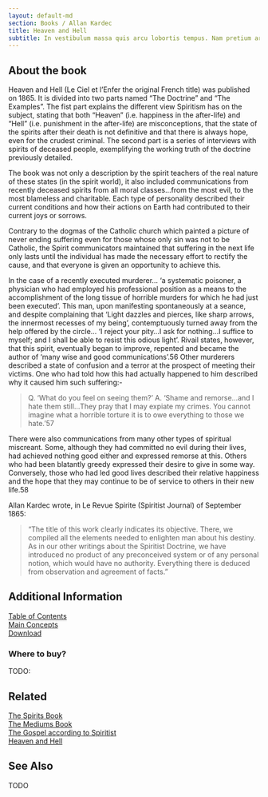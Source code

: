 ```yaml
---
layout: default-md
section: Books / Allan Kardec
title: Heaven and Hell
subtitle: In vestibulum massa quis arcu lobortis tempus. Nam pretium arcu in odio vulputate luctus.
---
```


## About the book
Heaven and Hell (Le Ciel et l’Enfer the original French title) was published on 1865. It is divided into two parts named “The Doctrine” and “The Examples”. The fist part explains the different view Spiritism has on the subject, stating that both “Heaven” (i.e. happiness in the after-life) and “Hell” (i.e. punishment in the after-life) are misconceptions, that the state of the spirits after their death is not definitive and that there is always hope, even for the crudest criminal. The second part is a series of interviews with spirits of deceased people, exemplifying the working truth of the doctrine previously detailed.

The book was not only a description by the spirit teachers of the real nature of these states (in the spirit world), it also included communications from recently deceased spirits from all moral classes…from the most evil, to the most blameless and charitable. Each type of personality described their current conditions and how their actions on Earth had contributed to their current joys or sorrows.

Contrary to the dogmas of the Catholic church which painted a picture of never ending suffering even for those whose only sin was not to be Catholic, the Spirit communicators maintained that suffering in the next life only lasts until the individual has made the necessary effort to rectify the cause, and that everyone is given an opportunity to achieve this.

In the case of a recently executed murderer… ‘a systematic poisoner, a physician who had employed his professional position as a means to the accomplishment of the long tissue of horrible murders for which he had just been executed’. This man, upon manifesting spontaneously at a seance, and despite complaining that ‘Light dazzles and pierces, like sharp arrows, the innermost recesses of my being’, contemptuously turned away from the help offered by the circle… ‘I reject your pity…I ask for nothing…I suffice to myself; and I shall be able to resist this odious light’. Rivail states, however, that this spirit, eventually began to improve, repented and became the author of ‘many wise and good communications’.56 Other murderers described a state of confusion and a terror at the prospect of meeting their victims. One who had told how this had actually happened to him described why it caused him such suffering:-

> Q. ‘What do you feel on seeing them?’
> A. ‘Shame and remorse…and I hate them still…They pray that I may expiate my crimes. You cannot imagine what a horrible torture it is to owe everything to those we hate.’57 

There were also communications from many other types of spiritual miscreant. Some, although they had committed no evil during their lives, had achieved nothing good either and expressed remorse at this. Others who had been blatantly greedy expressed their desire to give in some way. Conversely, those who had led good lives described their relative happiness and the hope that they may continue to be of service to others in their new life.58

Allan Kardec wrote, in Le Revue Spirite (Spiritist Journal) of September 1865:
> “The title of this work clearly indicates its objective. There, we compiled all the elements needed to enlighten man about his destiny. As in our other writings about the Spiritist Doctrine, we have introduced no product of any preconceived system or of any personal notion, which would have no authority. Everything there is deduced from observation and agreement of facts.”

## Additional Information
[Table of Contents](contents)  
[Main Concepts](concepts)  
[Download]()  

### Where to buy?
TODO:

## Related

[The Spirits Book]()  
[The Mediums Book]()  
[The Gospel according to Spiritist]()  
[Heaven and Hell]()  


## See Also

TODO